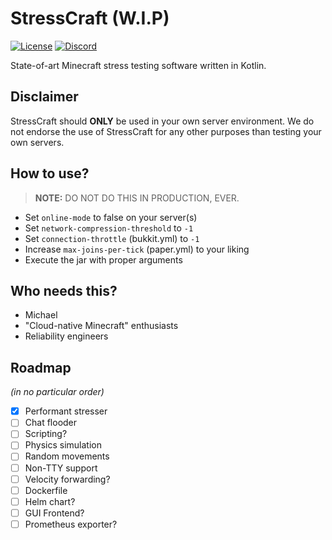 # StressCraft (W.I.P)

[![License](https://img.shields.io/github/license/Cubxity/stresscraft?style=flat-square)](COPYING)
[![Discord](https://img.shields.io/badge/join-discord-blue?style=flat-square)](https://discord.gg/vxecYcWXyf)

State-of-art Minecraft stress testing software written in Kotlin.

## Disclaimer

StressCraft should **ONLY** be used in your own server environment. We do not endorse the use of StressCraft for any
other purposes than testing your own servers.

## How to use?

> **NOTE:** DO NOT DO THIS IN PRODUCTION, EVER.

- Set `online-mode` to false on your server(s)
- Set `network-compression-threshold` to `-1`
- Set `connection-throttle` (bukkit.yml) to `-1`
- Increase `max-joins-per-tick` (paper.yml) to your liking
- Execute the jar with proper arguments

## Who needs this?

- Michael
- "Cloud-native Minecraft" enthusiasts
- Reliability engineers

## Roadmap

*(in no particular order)*

- [x] Performant stresser
- [ ] Chat flooder
- [ ] Scripting?
- [ ] Physics simulation
- [ ] Random movements
- [ ] Non-TTY support 
- [ ] Velocity forwarding?
- [ ] Dockerfile
- [ ] Helm chart?
- [ ] GUI Frontend?
- [ ] Prometheus exporter?
